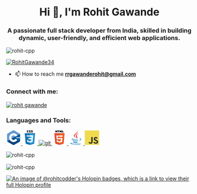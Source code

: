 <h1 align="center">Hi 👋, I'm Rohit Gawande</h1>
<h3 align="center">A passionate full stack developer from India, skilled in building dynamic, user-friendly, and efficient web applications.</h3>

<p align="left"> <img src="https://komarev.com/ghpvc/?username=rohit-cpp&label=Profile%20views&color=0e75b6&style=flat" alt="rohit-cpp" /> </p>

<p align="left"> <a href="https://twitter.com/RohitGawande34" target="blank"><img src="https://img.shields.io/twitter/follow/RohitGawande34?logo=twitter&style=for-the-badge" alt="RohitGawande34" /></a> </p>

- 📫 How to reach me **rrgawanderohit@gmail.com**

<h3 align="left">Connect with me:</h3>
<p align="left">

<a href="https://www.linkedin.com/in/rohit-gawande/" target="blank"><img align="center" src="https://raw.githubusercontent.com/rahuldkjain/github-profile-readme-generator/master/src/images/icons/Social/linked-in-alt.svg" alt="rohit gawande" height="30" width="40" /></a>
</p>

<h3 align="left">Languages and Tools:</h3>
<p align="left"> <a href="https://www.w3schools.com/cpp/" target="_blank" rel="noreferrer"> <img src="https://raw.githubusercontent.com/devicons/devicon/master/icons/cplusplus/cplusplus-original.svg" alt="cplusplus" width="40" height="40"/> </a> <a href="https://www.w3schools.com/css/" target="_blank" rel="noreferrer"> <img src="https://raw.githubusercontent.com/devicons/devicon/master/icons/css3/css3-original-wordmark.svg" alt="css3" width="40" height="40"/> </a> <a href="https://git-scm.com/" target="_blank" rel="noreferrer"> <img src="https://www.vectorlogo.zone/logos/git-scm/git-scm-icon.svg" alt="git" width="40" height="40"/> </a> <a href="https://www.w3.org/html/" target="_blank" rel="noreferrer"> <img src="https://raw.githubusercontent.com/devicons/devicon/master/icons/html5/html5-original-wordmark.svg" alt="html5" width="40" height="40"/> </a> <a href="https://www.java.com" target="_blank" rel="noreferrer"> <img src="https://raw.githubusercontent.com/devicons/devicon/master/icons/java/java-original.svg" alt="java" width="40" height="40"/> </a> <a href="https://developer.mozilla.org/en-US/docs/Web/JavaScript" target="_blank" rel="noreferrer"> <img src="https://raw.githubusercontent.com/devicons/devicon/master/icons/javascript/javascript-original.svg" alt="javascript" width="40" height="40"/> </a> </p>

<p><img align="center" src="https://github-readme-stats.vercel.app/api/top-langs?username=rohit-cpp&show_icons=true&locale=en&layout=compact" alt="rohit-cpp" /></p>

<p><img align="center" src="https://github-readme-streak-stats.herokuapp.com/?user=rohit-cpp&" alt="rohit-cpp" /></p>

[![An image of @rohitcodder's Holopin badges, which is a link to view their full Holopin profile](https://holopin.me/rohitcodder)](https://holopin.io/@rohitcodder)
